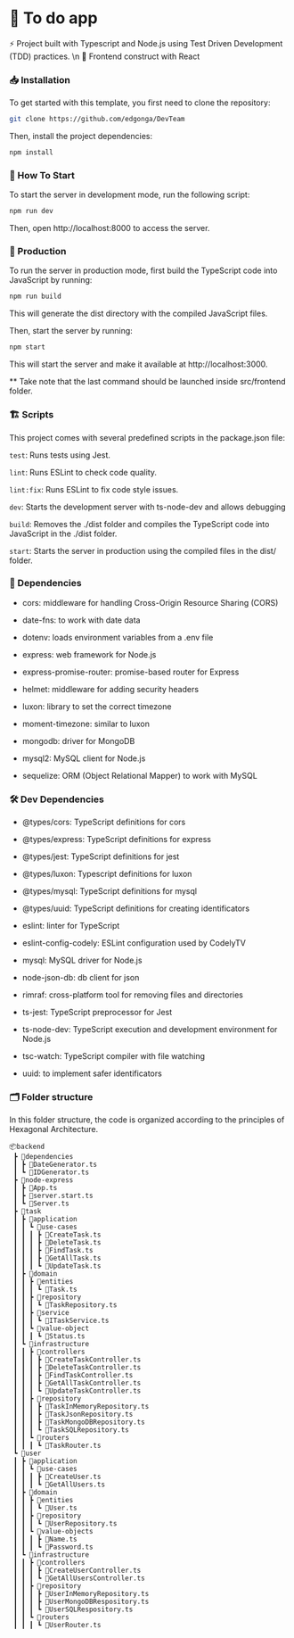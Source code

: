# 🦋 To do app

⚡ Project built with Typescript and Node.js using Test Driven Development (TDD) practices. \n
🚀 Frontend construct with React

### 📥 Installation

To get started with this template, you first need to clone the repository:

```bash
git clone https://github.com/edgonga/DevTeam
```

Then, install the project dependencies:

```bash
npm install
```

### 🏁 How To Start

To start the server in development mode, run the following script:
```bash
npm run dev
```
Then, open http://localhost:8000 to access the server.


### 🚀 Production

To run the server in production mode, first build the TypeScript code into JavaScript by running:

```bash
npm run build
```

This will generate the dist directory with the compiled JavaScript files.

Then, start the server by running:

```bash
npm start
```

This will start the server and make it available at http://localhost:3000.

** Take note that the last command should be launched inside src/frontend folder.


### 🏗️ Scripts
This project comes with several predefined scripts in the package.json file:

```test```: Runs tests using Jest.

```lint```: Runs ESLint to check code quality.

```lint:fix```: Runs ESLint to fix code style issues.

```dev```: Starts the development server with ts-node-dev and allows debugging

```build```: Removes the ./dist folder and compiles the TypeScript code into JavaScript in the ./dist folder.

```start```: Starts the server in production using the compiled files in the dist/ folder.

### 📝 Dependencies

- cors: middleware for handling Cross-Origin Resource Sharing (CORS)

- date-fns: to work with date data

- dotenv: loads environment variables from a .env file

- express: web framework for Node.js

- express-promise-router: promise-based router for Express

- helmet: middleware for adding security headers

- luxon: library to set the correct timezone

- moment-timezone: similar to luxon

- mongodb: driver for MongoDB

- mysql2: MySQL client for Node.js

- sequelize: ORM (Object Relational Mapper) to work with MySQL

### 🛠️ Dev Dependencies

- @types/cors: TypeScript definitions for cors

- @types/express: TypeScript definitions for express

- @types/jest: TypeScript definitions for jest

- @types/luxon: Typescript definitions for luxon

- @types/mysql: TypeScript definitions for mysql

- @types/uuid: TypeScript definitions for creating identificators

- eslint: linter for TypeScript

- eslint-config-codely: ESLint configuration used by CodelyTV

- mysql: MySQL driver for Node.js

- node-json-db: db client for json

- rimraf: cross-platform tool for removing files and directories

- ts-jest: TypeScript preprocessor for Jest

- ts-node-dev: TypeScript execution and development environment for Node.js

- tsc-watch: TypeScript compiler with file watching

- uuid: to implement safer identificators

### 🗂️ Folder structure

In this folder structure, the code is organized according to the principles of Hexagonal Architecture. 

```
📦backend
 ┣ 📂dependencies
 ┃ ┣ 📜DateGenerator.ts
 ┃ ┗ 📜IDGenerator.ts
 ┣ 📂node-express
 ┃ ┣ 📜App.ts
 ┃ ┣ 📜server.start.ts
 ┃ ┗ 📜Server.ts
 ┣ 📂task
 ┃ ┣ 📂application
 ┃ ┃ ┗ 📂use-cases
 ┃ ┃ ┃ ┣ 📜CreateTask.ts
 ┃ ┃ ┃ ┣ 📜DeleteTask.ts
 ┃ ┃ ┃ ┣ 📜FindTask.ts
 ┃ ┃ ┃ ┣ 📜GetAllTask.ts
 ┃ ┃ ┃ ┗ 📜UpdateTask.ts
 ┃ ┣ 📂domain
 ┃ ┃ ┣ 📂entities
 ┃ ┃ ┃ ┗ 📜Task.ts
 ┃ ┃ ┣ 📂repository
 ┃ ┃ ┃ ┗ 📜TaskRepository.ts
 ┃ ┃ ┣ 📂service
 ┃ ┃ ┃ ┗ 📜ITaskService.ts
 ┃ ┃ ┗ 📂value-object
 ┃ ┃ ┃ ┗ 📜Status.ts
 ┃ ┗ 📂infrastructure
 ┃ ┃ ┣ 📂controllers
 ┃ ┃ ┃ ┣ 📜CreateTaskController.ts
 ┃ ┃ ┃ ┣ 📜DeleteTaskController.ts
 ┃ ┃ ┃ ┣ 📜FindTaskController.ts
 ┃ ┃ ┃ ┣ 📜GetAllTaskController.ts
 ┃ ┃ ┃ ┗ 📜UpdateTaskController.ts
 ┃ ┃ ┣ 📂repository
 ┃ ┃ ┃ ┣ 📜TaskInMemoryRepository.ts
 ┃ ┃ ┃ ┣ 📜TaskJsonRepository.ts
 ┃ ┃ ┃ ┣ 📜TaskMongoDBRepository.ts
 ┃ ┃ ┃ ┗ 📜TaskSQLRepository.ts
 ┃ ┃ ┗ 📂routers
 ┃ ┃ ┃ ┗ 📜TaskRouter.ts
 ┗ 📂user
 ┃ ┣ 📂application
 ┃ ┃ ┗ 📂use-cases
 ┃ ┃ ┃ ┣ 📜CreateUser.ts
 ┃ ┃ ┃ ┗ 📜GetAllUsers.ts
 ┃ ┣ 📂domain
 ┃ ┃ ┣ 📂entities
 ┃ ┃ ┃ ┗ 📜User.ts
 ┃ ┃ ┣ 📂repository
 ┃ ┃ ┃ ┗ 📜UserRepository.ts
 ┃ ┃ ┗ 📂value-objects
 ┃ ┃ ┃ ┣ 📜Name.ts
 ┃ ┃ ┃ ┗ 📜Password.ts
 ┃ ┗ 📂infrastructure
 ┃ ┃ ┣ 📂controllers
 ┃ ┃ ┃ ┣ 📜CreateUserController.ts
 ┃ ┃ ┃ ┗ 📜GetAllUsersController.ts
 ┃ ┃ ┣ 📂repository
 ┃ ┃ ┃ ┣ 📜UserInMemoryRepository.ts
 ┃ ┃ ┃ ┣ 📜UserMongoDBRespository.ts
 ┃ ┃ ┃ ┗ 📜UserSQLRespository.ts
 ┃ ┃ ┗ 📂routers
 ┃ ┃ ┃ ┗ 📜UserRouter.ts
```



